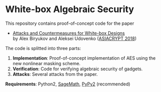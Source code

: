 # White-box Algebraic Security

This repository contains proof-of-concept code for the paper

- [Attacks and Countermeasures for White-box Designs](https://eprint.iacr.org/2018/049) \
by Alex Biryukov and Aleksei Udovenko ([ASIACRYPT 2018](https://www.springer.com/gp/book/9783030033286))

The code is splitted into three parts:

1. **Implementation**: Proof-of-concept implementation of AES using the new nonlinear masking scheme.
1. **Verification**: Code for verifying algebraic security of gadgets.
1. **Attacks**: Several attacks from the paper.

**Requirements**: Python2, [SageMath](http://www.sagemath.org/), [PyPy2](https://pypy.org/) (recommended)

